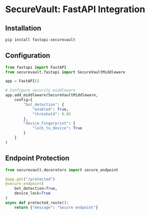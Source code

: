 # SecureVault: FastAPI Integration

## Installation
```bash
pip install fastapi-securevault
```

## Configuration
```python
from fastapi import FastAPI
from securevault.fastapi import SecureVaultMiddleware

app = FastAPI()

# Configure security middleware
app.add_middleware(SecureVaultMiddleware, 
    config={
        "bot_detection": {
            "enabled": True,
            "threshold": 0.85
        },
        "device_fingerprint": {
            "lock_to_device": True
        }
    }
)
```

## Endpoint Protection
```python
from securevault.decorators import secure_endpoint

@app.get("/protected")
@secure_endpoint(
    bot_detection=True, 
    device_lock=True
)
async def protected_route():
    return {"message": "Secure endpoint"}
```